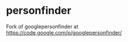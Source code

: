 personfinder
============

Fork of googlepersonfinder at https://code.google.com/p/googlepersonfinder/
